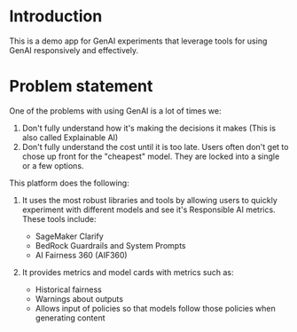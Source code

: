 # Introduction

This is a demo app for GenAI experiments that leverage tools for using GenAI responsively and effectively.

# Problem statement

One of the problems with using GenAI is a lot of times we:

1. Don't fully understand how it's making the decisions it makes (This is also called Explainable AI)
2. Don't fully understand the cost until it is too late. Users often don't get to chose up front for the "cheapest" model. They are locked into a single or a few options.

This platform does the following:

1. It uses the most robust libraries and tools by allowing users to quickly experiment with different models and see it's Responsible AI metrics. These tools include:

   - SageMaker Clarify
   - BedRock Guardrails and System Prompts
   - AI Fairness 360 (AIF360)

2. It provides metrics and model cards with metrics such as:
   - Historical fairness
   - Warnings about outputs
   - Allows input of policies so that models follow those policies when generating content
